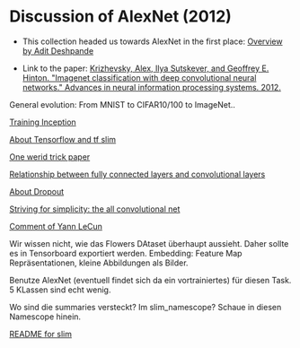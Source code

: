 # Discussion of AlexNet (2012)

- This collection headed us towards AlexNet in the first place: [Overview by Adit Deshpande](https://adeshpande3.github.io/adeshpande3.github.io/The-9-Deep-Learning-Papers-You-Need-To-Know-About.html)

- Link to the paper: [Krizhevsky, Alex, Ilya Sutskever, and Geoffrey E. Hinton. "Imagenet classification with deep convolutional neural networks." Advances in neural information processing systems. 2012.](https://papers.nips.cc/paper/4824-imagenet-classification-with-deep-convolutional-neural-networks)

General evolution: From MNIST to CIFAR10/100 to ImageNet..

[Training Inception](https://github.com/tensorflow/models/blob/master/inception/README.md#getting-started)

[About Tensorflow and tf slim](http://warmspringwinds.github.io/tensorflow/tf-slim/2016/10/30/image-classification-and-segmentation-using-tensorflow-and-tf-slim/)

[One werid trick paper](https://arxiv.org/abs/1404.5997)

[Relationship between fully connected layers and convolutional layers](https://www.quora.com/How-does-the-conversion-of-last-layers-of-CNN-from-fully-connected-to-fully-convolutional-allow-it-to-process-images-of-different-size)

[About Dropout](https://www.cs.toronto.edu/~hinton/absps/JMLRdropout.pdf)

[Striving for simplicity: the all convolutional net](https://arxiv.org/pdf/1412.6806.pdf)

[Comment of Yann LeCun](https://www.facebook.com/yann.lecun/posts/10152820758292143)


Wir wissen nicht, wie das Flowers DAtaset überhaupt aussieht. Daher sollte es in Tensorboard exportiert werden.
Embedding: Feature Map Repräsentationen, kleine Abbildungen als Bilder.

Benutze AlexNet (eventuell findet sich da ein vortrainiertes) für diesen Task. 5 KLassen sind echt wenig.

Wo sind die summaries versteckt? Im slim_namescope? Schaue in diesen Namescope hinein.

[README for slim](https://github.com/tensorflow/tensorflow/tree/master/tensorflow/contrib/slim)
